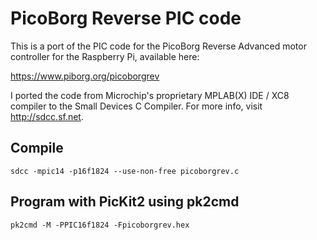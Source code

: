 # PicoBorg Reverse PIC code

This is a port of the PIC code for the PicoBorg Reverse Advanced motor controller for the Raspberry Pi, available here:

https://www.piborg.org/picoborgrev

I ported the code from Microchip's proprietary MPLAB(X) IDE / XC8 compiler to the Small Devices C Compiler.
For more info, visit http://sdcc.sf.net.

## Compile
```
sdcc -mpic14 -p16f1824 --use-non-free picoborgrev.c
```
 
## Program with PicKit2 using pk2cmd
```
pk2cmd -M -PPIC16f1824 -Fpicoborgrev.hex
```
